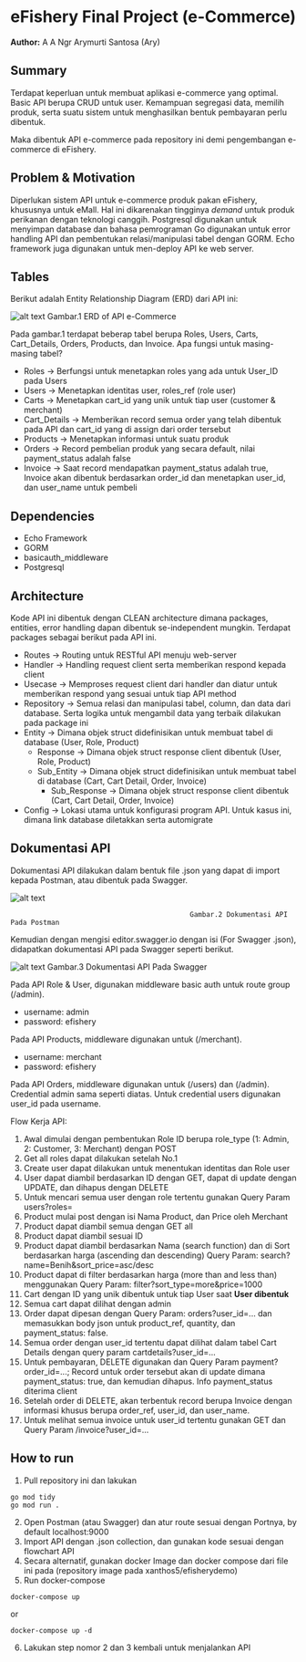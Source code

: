 # eFishery Final Project (e-Commerce)

**Author:** A A Ngr Arymurti Santosa (Ary)

## Summary

Terdapat keperluan untuk membuat aplikasi e-commerce yang optimal. Basic API berupa CRUD untuk user. Kemampuan segregasi data, memilih produk, serta suatu sistem untuk menghasilkan bentuk pembayaran perlu dibentuk.

Maka dibentuk API e-commerce pada repository ini demi pengembangan e-commerce di eFishery.

## Problem & Motivation

Diperlukan sistem API untuk e-commerce produk pakan eFishery, khususnya untuk eMall. Hal ini dikarenakan tingginya _demand_ untuk produk perikanan dengan teknologi canggih. Postgresql digunakan untuk menyimpan database dan bahasa pemrograman Go digunakan untuk error handling API dan pembentukan relasi/manipulasi tabel dengan GORM. Echo framework juga digunakan untuk men-deploy API ke web server.

## Tables

Berikut adalah Entity Relationship Diagram (ERD) dari API ini:

![alt text](FinalProjectERD.png "Gambar.1 ERD of API e-Commerce")
							Gambar.1 ERD of API e-Commerce

Pada gambar.1 terdapat beberap tabel berupa Roles, Users, Carts, Cart_Details, Orders, Products, dan Invoice. Apa fungsi untuk masing-masing tabel?
* Roles -> Berfungsi untuk menetapkan roles yang ada untuk User_ID pada Users
* Users -> Menetapkan identitas user, roles_ref (role user)
* Carts -> Menetapkan cart_id yang unik untuk tiap user (customer & merchant)
* Cart_Details -> Memberikan record semua order yang telah dibentuk pada API dan cart_id yang di assign dari order tersebut
* Products -> Menetapkan informasi untuk suatu produk
* Orders -> Record pembelian produk yang secara default, nilai payment_status adalah false
* Invoice -> Saat record mendapatkan payment_status adalah true, Invoice akan dibentuk berdasarkan order_id dan menetapkan user_id, dan user_name untuk pembeli

## Dependencies
* Echo Framework
* GORM
* basicauth_middleware
* Postgresql

## Architecture
Kode API ini dibentuk dengan CLEAN architecture dimana packages, entities, error handling dapan dibentuk se-independent mungkin. Terdapat packages sebagai berikut pada API ini.
* Routes -> Routing untuk RESTful API menuju web-server
* Handler -> Handling request client serta memberikan respond kepada client
* Usecase -> Memproses request client dari handler dan diatur untuk memberikan respond yang sesuai untuk tiap API method 
* Repository -> Semua relasi dan manipulasi tabel, column, dan data dari database. Serta logika untuk mengambil data yang terbaik dilakukan pada package ini
* Entity -> Dimana objek struct didefinisikan untuk membuat tabel di database (User, Role, Product)
	* Response -> Dimana objek struct response client dibentuk (User, Role, Product)
	* Sub_Entity -> Dimana objek struct didefinisikan untuk membuat tabel di database (Cart, Cart Detail, Order, Invoice)
		* Sub_Response -> Dimana objek struct response client dibentuk (Cart, Cart Detail, Order, Invoice)
* Config -> Lokasi utama untuk konfigurasi program API. Untuk kasus ini, dimana link database diletakkan serta automigrate

## Dokumentasi API
Dokumentasi API dilakukan dalam bentuk file .json yang dapat di import kepada Postman, atau dibentuk pada Swagger.

![alt text](PostMan.PNG "Gambar.2 Dokumentasi API Pada Postman")
												
												Gambar.2 Dokumentasi API Pada Postman

Kemudian dengan mengisi editor.swagger.io dengan isi (For Swagger .json), didapatkan dokumentasi API pada Swagger seperti berikut.

![alt text](Swagger.PNG "Gambar.3 Dokumentasi API Pada Swagger")
											Gambar.3 Dokumentasi API Pada Swagger

Pada API Role & User, digunakan middleware basic auth untuk route group (/admin). 
* username: admin
* password: efishery

Pada API Products, middleware digunakan untuk (/merchant).
* username: merchant
* password: efishery

Pada API Orders, middleware digunakan untuk (/users) dan (/admin). Credential admin sama seperti diatas. Untuk credential users digunakan user_id pada username.

Flow Kerja API:
1. Awal dimulai dengan pembentukan Role ID berupa role_type (1: Admin, 2: Customer, 3: Merchant) dengan POST
2. Get all roles dapat dilakukan setelah No.1
3. Create user dapat dilakukan untuk menentukan identitas dan Role user
4. User dapat diambil berdasarkan ID dengan GET, dapat di update dengan UPDATE, dan dihapus dengan DELETE
5. Untuk mencari semua user dengan role tertentu gunakan Query Param users?roles=
6. Product mulai post dengan isi Nama Product, dan Price oleh Merchant
7. Product dapat diambil semua dengan GET all
8. Product dapat diambil sesuai ID
9. Product dapat diambil berdasarkan Nama (search function) dan di Sort berdasarkan harga (ascending dan descending) Query Param: search?name=Benih&sort_price=asc/desc
10. Product dapat di filter berdasarkan harga (more than and less than) menggunakan Query Param: filter?sort_type=more&price=1000
11. Cart dengan ID yang unik dibentuk untuk tiap User saat **User dibentuk**
12. Semua cart dapat dilihat dengan admin
13. Order dapat dipesan dengan Query Param: orders?user_id=... dan memasukkan body json untuk product_ref, quantity, dan payment_status: false.
14. Semua order dengan user_id tertentu dapat dilihat dalam tabel Cart Details dengan query param cartdetails?user_id=...
15. Untuk pembayaran, DELETE digunakan dan Query Param payment?order_id=...; Record untuk order tersebut akan di update dimana payment_status: true, dan kemudian dihapus. Info payment_status diterima client
16. Setelah order di DELETE, akan terbentuk record berupa Invoice dengan informasi khusus berupa order_ref, user_id, dan user_name.
17. Untuk melihat semua invoice untuk user_id tertentu gunakan GET dan Query Param /invoice?user_id=...

## How to run
1. Pull repository ini dan lakukan

```
go mod tidy
go mod run .
```
2. Open Postman (atau Swagger) dan atur route sesuai dengan Portnya, by default localhost:9000
3. Import API dengan .json collection, dan gunakan kode sesuai dengan flowchart API
4. Secara alternatif, gunakan docker Image dan docker compose dari file ini pada (repository image pada xanthos5/efisherydemo)
5. Run docker-compose

```
docker-compose up 
 ```
 or
```
docker-compose up -d
```

6. Lakukan step nomor 2 dan 3 kembali untuk menjalankan API
